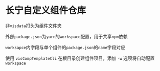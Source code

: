 # 长宁自定义组件仓库

非`visdata`打头为组件文件夹

外部`package.json`为`yarn`的`workspace`配置，用于共享`npm`依赖

`worksapce`内字段与单个组件的`package.json`的`name`字段对应

使用 `visCompTemplateCli` 在根目录创建组件项目，添加 `-w` 选项将自动配置`workspace`